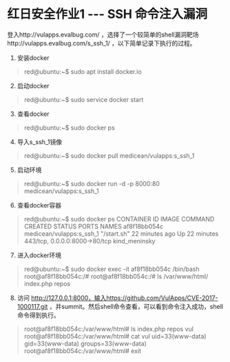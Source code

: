 红日安全作业1 --- SSH 命令注入漏洞
===

登入http://vulapps.evalbug.com/ ，选择了一个较简单的shell漏洞靶场http://vulapps.evalbug.com/s_ssh_1/ ，以下简单记录下执行的过程。

1. 安装docker

>  red@ubuntu:~$ sudo apt install docker.io

2. 启动docker 
 
>  red@ubuntu:~$ sudo service docker start

3. 查看docker

>  red@ubuntu:~$ sudo docker ps
    
    
4. 导入s_ssh_1镜像
    
>  red@ubuntu:~$ sudo docker pull medicean/vulapps:s_ssh_1
    
5. 启动环境

>  red@ubuntu:~$ sudo docker run -d -p 8000:80 medicean/vulapps:s_ssh_1
    
6. 查看docker容器
  
>   red@ubuntu:~$ sudo docker ps
>   CONTAINER ID        IMAGE                      COMMAND             CREATED             STATUS              PORTS                           NAMES
>   af8f18bb054c        medicean/vulapps:s_ssh_1   "/start.sh"         22 minutes ago      Up 22 minutes       443/tcp, 0.0.0.0:8000->80/tcp   kind_meninsky


7. 进入docker环境

>   red@ubuntu:~$ sudo docker exec -it af8f18bb054c /bin/bash
>   root@af8f18bb054c:/# 
>   root@af8f18bb054c:/# ls /var/www/html/ 
>   index.php  repos
    
8. 访问 http://127.0.0.1:8000，输入https://github.com/VulApps/CVE-2017-1000117.git ，并summit。然后shell命令查看，可以看到命令注入成功，shell命令得到执行。

>   root@af8f18bb054c:/var/www/html# ls
>   index.php  repos  vul
>   root@af8f18bb054c:/var/www/html# cat vul 
>   uid=33(www-data) gid=33(www-data) groups=33(www-data)
>   root@af8f18bb054c:/var/www/html# exit

